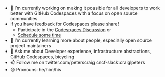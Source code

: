 
- 🔭 I’m currently working on making it possible for all developers to work better with GitHub Codespaces with a focus on open source communities
- If you have feedback for Codespaces please share! 
   - Participate in the [Codespaces Discussion](https://github.com/github-community/community/discussions/categories/codespaces)
   or
   - [Schedule some time](https://calendar.app.google/kT3vXGhe8EYYx2pZ8)
- 🌱 I’m currently learning more about people, especially open source project maintainers
- 💬 Ask me about Developer experience, infrastructure abstractions, GitHub Codespaces, bicycling
- 📫 Follow me on twitter.com/peterscraig cncf-slack:craiglpeters
- 😄 Pronouns: he/him/his
